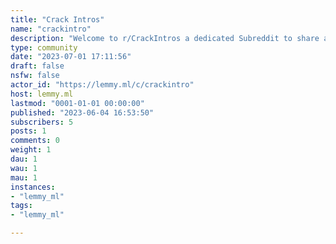```yaml
---
title: "Crack Intros" 
name: "crackintro"
description: "Welcome to r/CrackIntros a dedicated Subreddit to share and preserve the programming code, art and music skills of a dedicated underground group of talented people. Here you will mostly pay witness to crack intros of the time.A crack intro, also known as a cracktro, a loader or just plain intro - is a small introduction sequence added to cracked software. It aims to inform the user which cracking crew or individual cracker removed the software's copy protection and distributed the release.Originally r/crackintros on reddit."
type: community
date: "2023-07-01 17:11:56"
draft: false
nsfw: false
actor_id: "https://lemmy.ml/c/crackintro"
host: lemmy.ml
lastmod: "0001-01-01 00:00:00"
published: "2023-06-04 16:53:50"
subscribers: 5
posts: 1
comments: 0
weight: 1
dau: 1
wau: 1
mau: 1
instances:
- "lemmy_ml"
tags: 
- "lemmy_ml"

---
```

